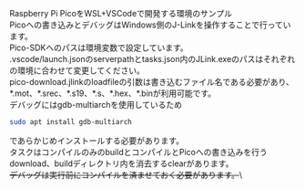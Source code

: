 Raspberry Pi PicoをWSL+VSCodeで開発する環境のサンプル\
Picoへの書き込みとデバッグはWindows側のJ-Linkを操作することで行っています。\
Pico-SDKへのパスは環境変数で設定しています。\
.vscode/launch.jsonのserverpathとtasks.json内のJLink.exeのパスはそれぞれの環境に合わせて変更してください。\
pico-download.jlinkのloadfileの引数は書き込むファイル名である必要があり、\*.mot、\*.srec、\*.s19、\*.s、\*.hex、\*.binが利用可能です。\
デバッグにはgdb-multiarchを使用しているため
````sh
sudo apt install gdb-multiarch
````
であらかじめインストールする必要があります。\
タスクはコンパイルのみのbuildとコンパイルとPicoへの書き込みを行うdownload、buildディレクトリ内を消去するclearがあります。\
~~デバッグは実行前にコンパイルを済ませておく必要があります。~~\
